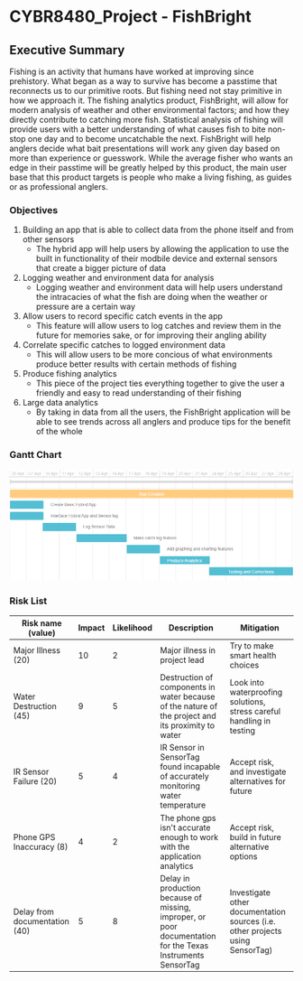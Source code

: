﻿# CYBR8480_Project - FishBright

## Executive Summary
Fishing is an activity that humans have worked at improving since prehistory.  What began as a way to survive has become a passtime that reconnects us to our primitive roots.  But fishing need not stay primitive in how we approach it.  The fishing analytics product, FishBright, will allow for modern analysis of weather and other environmental factors; and how they directly contribute to catching more fish.  Statistical analysis of fishing will provide users with a better understanding of what causes fish to bite non-stop one day and to become uncatchable the next.  FishBright will help anglers decide what bait presentations will work any given day based on more than experience or guesswork.  While the average fisher who wants an edge in their passtime will be greatly helped by this product, the main user base that this product targets is people who make a living fishing, as guides or as professional anglers.  

### Objectives
1. Building an app that is able to collect data from the phone itself and from other sensors
    - The hybrid app will help users by allowing the application to use the built in functionality of their modbile device and external sensors that create a bigger picture of data
2. Logging weather and environment data for analysis
    - Logging weather and environment data will help users understand the intracacies of what the fish are doing when the weather or pressure are a certain way
3. Allow users to record specific catch events in the app
    -  This feature will allow users to log catches and review them in the future for memories sake, or for improving their angling ability
4. Correlate specific catches to logged environment data
    -  This will allow users to be more concious of what environments produce better results with certain methods of fishing
5. Produce fishing analytics
    -  This piece of the project ties everything together to give the user a friendly and easy to read understanding of their fishing
6. Large data analytics
    -  By taking in data from all the users, the FishBright application will be able to see trends across all anglers and produce tips for the benefit of the whole 
    
### Gantt Chart
![alt text](https://github.com/Append/CYBR8480_Project/blob/master/pictures/Gantt.PNG "Gantt Chart")

### Risk List
|Risk name (value)  | Impact     | Likelihood | Description | Mitigation |
|-------------------|------------|------------|-------------|------------|
|Major Illness (20) | 10 | 2 | Major illness in project lead  | Try to make smart health choices |
|Water Destruction (45) | 9 | 5 | Destruction of components in water because of the nature of the project and its proximity to water | Look into waterproofing solutions, stress careful handling in testing|
|IR Sensor Failure (20) | 5 | 4 | IR Sensor in SensorTag found incapable of accurately monitoring water temperature  | Accept risk, and investigate alternatives for future|
|Phone GPS Inaccuracy (8) | 4 | 2 | The phone gps isn't accurate enough to work with the application analytics | Accept risk, build in future alternative options|
|Delay from documentation (40) | 5 | 8 | Delay in production because of missing, improper, or poor documentation for the Texas Instruments SensorTag | Investigate other documentation sources (i.e. other projects using SensorTag) |

